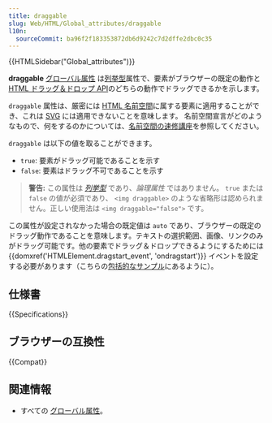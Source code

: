 ```yaml
---
title: draggable
slug: Web/HTML/Global_attributes/draggable
l10n:
  sourceCommit: ba96f2f183353872db6d9242c7d2dffe2dbc0c35
---
```


{{HTMLSidebar("Global_attributes")}}

**draggable** [グローバル属性](/ja/docs/Web/HTML/Global_attributes) は[列挙型](/ja/docs/Glossary/Enumerated)属性で、要素がブラウザーの既定の動作と [HTML ドラッグ＆ドロップ API](/ja/docs/Web/API/HTML_Drag_and_Drop_API)のどちらの動作でドラッグできるかを示します。

`draggable` 属性は、厳密には [HTML 名前空間](/ja/docs/Glossary/Namespace)に属する要素に適用することができ、これは [SVG](/ja/docs/Web/SVG) には適用できないことを意味します。
名前空間宣言がどのようなもので、何をするのかについては、[名前空間の速修講座](/ja/docs/Web/SVG/Namespaces_Crash_Course)を参照してください。

`draggable` は以下の値を取ることができます。

- `true`: 要素がドラッグ可能であることを示す
- `false`: 要素はドラッグ不可であることを示す

> **警告:** この属性は _[列挙型](/ja/docs/Glossary/Enumerated)_ であり、_論理属性_ ではありません。 `true` または `false` の値が必須であり、 `<img draggable>` のような省略形は認められません。正しい使用法は `<img draggable="false">` です。

この属性が設定されなかった場合の既定値は `auto` であり、ブラウザーの既定のドラッグ動作であることを意味します。テキストの選択範囲、画像、リンクのみがドラッグ可能です。他の要素でドラッグ＆ドロップできるようにするためには {{domxref('HTMLElement.dragstart_event', 'ondragstart')}} イベントを設定する必要があります（こちらの[包括的なサンプル](/ja/docs/Web/API/HTML_Drag_and_Drop_API/Drag_operations)にあるように）。

## 仕様書

{{Specifications}}

## ブラウザーの互換性

{{Compat}}

## 関連情報

- すべての [グローバル属性](/ja/docs/Web/HTML/Global_attributes)。
